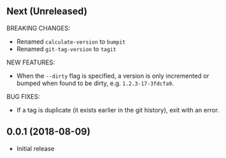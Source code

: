 ## Next (Unreleased)

BREAKING CHANGES:

 * Renamed `calculate-version` to `bumpit`
 * Renamed `git-tag-version` to `tagit`

NEW FEATURES:

 * When the `--dirty` flag is specified, a version is only incremented
   or bumped when found to be dirty, e.g. `1.2.3-17-3fdcfa9`.

BUG FIXES:

 * If a tag is duplicate (it exists earlier in the git history), exit with an error.

## 0.0.1 (2018-08-09)

  * Initial release
